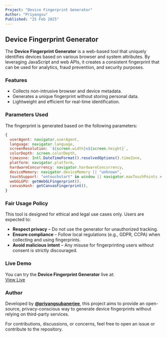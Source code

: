 ```yaml
---
Project: "Device Fingerprint Generator"
Author: "Priyangsu"
Published: "25 Feb 2025"
---
```


## Device Fingerprint Generator

The **Device Fingerprint Generator** is a web-based tool that uniquely identifies devices based on various browser and system attributes. By leveraging JavaScript and web APIs, it creates a consistent fingerprint that can be used for analytics, fraud prevention, and security purposes.

### Features

- Collects non-intrusive browser and device metadata.
- Generates a unique fingerprint without storing personal data.
- Lightweight and efficient for real-time identification.

### Parameters Used

The fingerprint is generated based on the following parameters:

```js
{
  userAgent: navigator.userAgent,
  language: navigator.language,
  screenResolution: `${screen.width}x${screen.height}`,
  colorDepth: screen.colorDepth,
  timezone: Intl.DateTimeFormat().resolvedOptions().timeZone,
  platform: navigator.platform,
  hardwareConcurrency: navigator.hardwareConcurrency,
  deviceMemory: navigator.deviceMemory || "unknown",
  touchSupport: "ontouchstart" in window || navigator.maxTouchPoints > 0,
  webGLGPU: getWebGLFingerprint(),
  canvasHash: getCanvasFingerprint(),
}
```

### Fair Usage Policy

This tool is designed for ethical and legal use cases only. Users are expected to:

- **Respect privacy** – Do not use the generator for unauthorized tracking.
- **Ensure compliance** – Follow local regulations (e.g., GDPR, CCPA) when collecting and using fingerprints.
- **Avoid malicious intent** – Any misuse for fingerprinting users without consent is strictly discouraged.

### Live Demo

You can try the **Device Fingerprint Generator** live at:  
[View Live](https://priyangsubanerjee.github.io/device-fingerprinting/)

### Author

Developed by **[@priyangsubanerjee](https://github.com/priyangsubanerjee)**, this project aims to provide an open-source, privacy-conscious way to generate device fingerprints without relying on third-party services.

For contributions, discussions, or concerns, feel free to open an issue or contribute to the repository.
